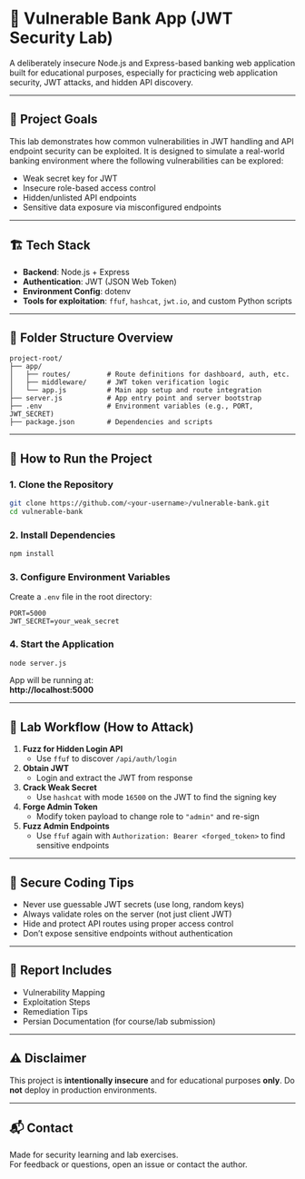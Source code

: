 # 💸 Vulnerable Bank App (JWT Security Lab)

A deliberately insecure Node.js and Express-based banking web application built for educational purposes, especially for practicing web application security, JWT attacks, and hidden API discovery.

---

## 📌 Project Goals

This lab demonstrates how common vulnerabilities in JWT handling and API endpoint security can be exploited. It is designed to simulate a real-world banking environment where the following vulnerabilities can be explored:

- Weak secret key for JWT
- Insecure role-based access control
- Hidden/unlisted API endpoints
- Sensitive data exposure via misconfigured endpoints

---

## 🏗️ Tech Stack

- **Backend**: Node.js + Express  
- **Authentication**: JWT (JSON Web Token)  
- **Environment Config**: dotenv  
- **Tools for exploitation**: `ffuf`, `hashcat`, `jwt.io`, and custom Python scripts  

---

## 📁 Folder Structure Overview

```
project-root/
├── app/
│   ├── routes/         # Route definitions for dashboard, auth, etc.
│   ├── middleware/     # JWT token verification logic
│   └── app.js          # Main app setup and route integration
├── server.js           # App entry point and server bootstrap
├── .env                # Environment variables (e.g., PORT, JWT_SECRET)
├── package.json        # Dependencies and scripts
```

---

## 🚀 How to Run the Project

### 1. Clone the Repository

```bash
git clone https://github.com/<your-username>/vulnerable-bank.git
cd vulnerable-bank
```

### 2. Install Dependencies

```bash
npm install
```

### 3. Configure Environment Variables

Create a `.env` file in the root directory:

```
PORT=5000
JWT_SECRET=your_weak_secret
```

### 4. Start the Application

```bash
node server.js
```

App will be running at:  
**http://localhost:5000**

---

## 🧪 Lab Workflow (How to Attack)

1. **Fuzz for Hidden Login API**
   - Use `ffuf` to discover `/api/auth/login`
2. **Obtain JWT**
   - Login and extract the JWT from response
3. **Crack Weak Secret**
   - Use `hashcat` with mode `16500` on the JWT to find the signing key
4. **Forge Admin Token**
   - Modify token payload to change role to `"admin"` and re-sign
5. **Fuzz Admin Endpoints**
   - Use `ffuf` again with `Authorization: Bearer <forged_token>` to find sensitive endpoints

---

## 🔐 Secure Coding Tips

- Never use guessable JWT secrets (use long, random keys)  
- Always validate roles on the server (not just client JWT)  
- Hide and protect API routes using proper access control  
- Don’t expose sensitive endpoints without authentication  

---

## 📄 Report Includes

- Vulnerability Mapping  
- Exploitation Steps  
- Remediation Tips  
- Persian Documentation (for course/lab submission)  

---

## ⚠️ Disclaimer

This project is **intentionally insecure** and for educational purposes **only**. Do **not** deploy in production environments.

---

## 📬 Contact

Made for security learning and lab exercises.  
For feedback or questions, open an issue or contact the author.
